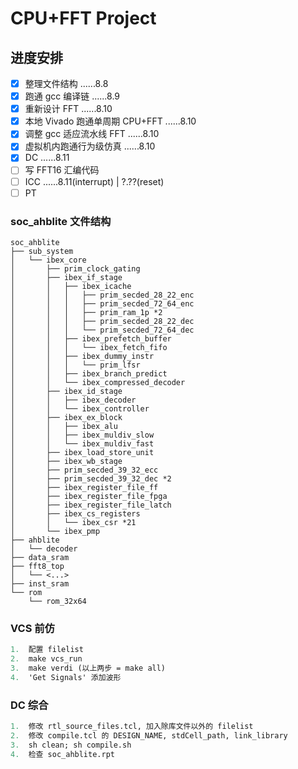 # CPU+FFT Project #

## 进度安排 ##

- [x] 整理文件结构 ......8.8
- [x] 跑通 gcc 编译链 ......8.9
- [x] 重新设计 FFT ......8.10
- [x] 本地 Vivado 跑通单周期 CPU+FFT ......8.10
- [x] 调整 gcc 适应流水线 FFT ......8.10
- [x] 虚拟机内跑通行为级仿真 ......8.10
- [x] DC ......8.11
- [ ] 写 FFT16 汇编代码
- [ ] ICC ......8.11(interrupt) | ?.??(reset)
- [ ] PT

### soc_ahblite 文件结构 ###

``` .
soc_ahblite
├── sub_system
│   └── ibex_core
│       ├── prim_clock_gating
│       ├── ibex_if_stage
│       │   ├── ibex_icache
│       │   │   ├── prim_secded_28_22_enc
│       │   │   ├── prim_secded_72_64_enc
│       │   │   ├── prim_ram_1p *2
│       │   │   ├── prim_secded_28_22_dec
│       │   │   └── prim_secded_72_64_dec
│       │   ├── ibex_prefetch_buffer
│       │   │   └── ibex_fetch_fifo
│       │   ├── ibex_dummy_instr
│       │   │   └── prim_lfsr
│       │   ├── ibex_branch_predict
│       │   └── ibex_compressed_decoder
│       ├── ibex_id_stage
│       │   ├── ibex_decoder
│       │   └── ibex_controller
│       ├── ibex_ex_block
│       │   ├── ibex_alu
│       │   ├── ibex_muldiv_slow
│       │   └── ibex_muldiv_fast
│       ├── ibex_load_store_unit
│       ├── ibex_wb_stage
│       ├── prim_secded_39_32_ecc
│       ├── prim_secded_39_32_dec *2
│       ├── ibex_register_file_ff
│       ├── ibex_register_file_fpga
│       ├── ibex_register_file_latch
│       ├── ibex_cs_registers
│       │   └── ibex_csr *21
│       └── ibex_pmp
├── ahblite
│   └── decoder
├── data_sram
├── fft8_top
│   └── <...>
├── inst_sram
└── rom
    └── rom_32x64
```

### VCS 前仿 ###

``` tcl
1.  配置 filelist
2.  make vcs_run
3.  make verdi (以上两步 = make all)
4.  'Get Signals' 添加波形
```

### DC 综合 ###

``` tcl
1.  修改 rtl_source_files.tcl, 加入除库文件以外的 filelist
2.  修改 compile.tcl 的 DESIGN_NAME, stdCell_path, link_library
3.  sh clean; sh compile.sh
4.  检查 soc_ahblite.rpt
```
